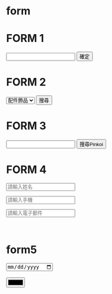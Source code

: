 # form

<H1>FORM 1</H1>
<form action="https://www.pinkoi.com/browse? "method"GET">
<input type="text"name="category">
<input type="submit"value="確定">
</form>


<H1>FORM 2</H1>
<form action="https://www.pinkoi.com/browse? "method="GET">
<select name="category">
<option value="2">配件飾品</option>
<option value="5">居家生活</option>
<option value="1">包包提袋</option>
<option value="0">衣著良品</option>
<option value="3">文具卡片</option>
<option value="10">品味美食</option>
</select>
<input type="submit"value="搜尋">
</form>

<H1>FORM 3</H1>

<form action="https://www.pinkoi.com/browse?" method"GET">
<input type="text"name="cat"value="">
<input type="submit"value="搜尋Pinkoi">
</form>

<h1>FORM 4 </h1>

<form action=""method="get">
<input type="text"name="username"placeholder="請輸入姓名"></p>
<input type="tel" name="tel"placeholder="請輸入手機"></p>
<input type="email" name="email"placeholder="請輸入電子郵件"></p>


</form>

<br>
<h1>form5</h1>

<form action=""
method="get">
<input type="date"name="date"</p>
<br>
<br>
<input type="color"name="color"></p>

</form>

